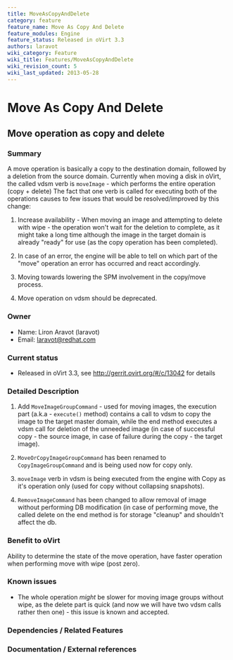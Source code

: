 ```yaml
---
title: MoveAsCopyAndDelete
category: feature
feature_name: Move As Copy And Delete
feature_modules: Engine
feature_status: Released in oVirt 3.3
authors: laravot
wiki_category: Feature
wiki_title: Features/MoveAsCopyAndDelete
wiki_revision_count: 5
wiki_last_updated: 2013-05-28
---
```


# Move As Copy And Delete

## Move operation as copy and delete

### Summary

A move operation is basically a copy to the destination domain, followed by a deletion from the source domain. Currently when moving a disk in oVirt, the called vdsm verb is `moveImage` - which performs the entire operation (copy + delete) The fact that one verb is called for executing both of the operations causes to few issues that would be resolved/improved by this change:

1. Increase availability - When moving an image and attempting to delete with wipe - the operation won't wait for the deletion to complete, as it might take a long time although the image in the target domain is already "ready" for use (as the copy operation has been completed).

2. In case of an error, the engine will be able to tell on which part of the "move" operation an error has occurred and react accordingly.

3. Moving towards lowering the SPM involvement in the copy/move process.

4. Move operation on vdsm should be deprecated.

### Owner

*   Name: Liron Aravot (laravot)
*   Email: <laravot@redhat.com>

### Current status

*   Released in oVirt 3.3, see <http://gerrit.ovirt.org/#/c/13042> for details

### Detailed Description

1. Add `MoveImageGroupCommand` - used for moving images, the execution part (a.k.a - `execute()` method) contains a call to vdsm to copy the image to the target master domain, while the end method executes a vdsm call for deletion of the unneeded image (in case of successful copy - the source image, in case of failure during the copy - the target image).

2. `MoveOrCopyImageGroupCommand` has been renamed to `CopyImageGroupCommand` and is being used now for copy only.

3. `moveImage` verb in vdsm is being executed from the engine with Copy as it's operation only (used for copy without collapsing snapshots).

4. `RemoveImageCommand` has been changed to allow removal of image without performing DB modification (in case of performing move, the called delete on the end method is for storage "cleanup" and shouldn't affect the db.

### Benefit to oVirt

Ability to determine the state of the move operation, have faster operation when performing move with wipe (post zero).

### Known issues

*   The whole operation *might* be slower for moving image groups without wipe, as the delete part is quick (and now we will have two vdsm calls rather then one) - this issue is known and accepted.

### Dependencies / Related Features

### Documentation / External references




